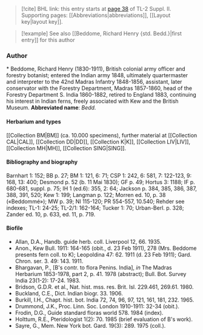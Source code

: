 > [!cite] BHL link: this entry starts at [page 38](https://www.biodiversitylibrary.org/page/33265235) of TL-2 Suppl. II.
> Supporting pages: [[Abbreviations|abbreviations]], [[Layout key|layout key]].

> [!example] See also [[Beddome, Richard Henry {std. Bedd.}|first entry]] for this author

### Author

\* Beddome, Richard Henry (1830-1911), British colonial army officer and forestry botanist; entered the Indian army 1848, ultimately quartermaster and interpreter to the 42nd Madras Infantry 1848-1856, assistant, later conservator with the Forestry Department, Madras 1857-1860, head of the Forestry Department S. India 1860-1882, retired to England 1883, continuing his interest in Indian ferns, freely associated with Kew and the British Museum. 
**Abbreviated name**: *Bedd.*

#### Herbarium and types

[[Collection BM|BM]] (ca. 10.000 specimens), further material at [[Collection CAL|CAL]], [[Collection DD|DD]], [[Collection K|K]], [[Collection LIV|LIV]], [[Collection MH|MH]], [[Collection SING|SING]].

#### Bibliography and biography

Barnhart 1: 152; BB p. 27; BM 1: 121, 6: 71; CSP 1: 242, 6: 581, 7: 122-123, 9: 168, 13: 400; Desmond p. 52 (b. 11 Mai 1830); GF p. 49; Hortus 3: 1188; IF p. 680-681, suppl. p. 75; IH 1 (ed.6): 355, 2: 64; Jackson p. 384, 385, 386, 387, 388, 391, 520; Kew 1: 199; Langman p. 122; Morren ed. 10, p. 38 («Beddommé»); MW p. 39; NI 115-120; PR 554-557, 10.540; Rehder see indexes; TL-1: 24-25; TL-2/1: 162-164; Tucker 1: 70; Urban-Berl. p. 328; Zander ed. 10, p. 633, ed. 11, p. 719.

#### Biofile

- Allan, D.A., Handb. guide herb. coll. Liverpool 12, 66. 1935.
- Anon., Kew Bull. 1911: 164-165 (obit., d. 23 Feb 1911), 278 (Mrs. Beddome presents fern coll. to K); Leopoldina 47: 62. 1911 (d. 23 Feb 1911); Gard. Chron. ser. 3. 49: 143. 1911.
- Bhargavan, P., \[B's contr. to flora Penins. India\], *in* The Madras Herbarium 1853-1978, part 2, p. 41. 1978 (abstract); Bull. Bot. Survey India 23(1-2): 17-24. 1983.
- Bridson, G.D.R. et al., Nat. hist. mss. res. Brit. Isl. 229.461, 269.61. 1980.
- Buckland, C.E., Dict. Indian biogr. 33. 1906.
- Burkill, I.H., Chapt. hist. bot. India 72, 74, 96, 97, 121, 161, 181, 232. 1965.
- Drummond, J.K., Proc. Linn. Soc. London 1910-1911: 32-34 (obit.).
- Frodin, D.G., Guide standard floras world 578. 1984 (index).
- Holttum, R.E., Pteridologist 1(2): 70. 1985 (brief evaluation of B's work).
- Sayre, G., Mem. New York bot. Gard. 19(3): 289. 1975 (coll.).

